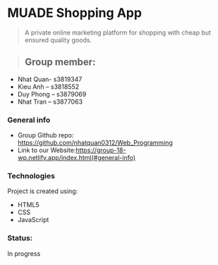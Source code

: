 # MUADE Shopping App
> A private online marketing platform for shopping with cheap but ensured quality goods. 

> ## Group member:
* Nhat Quan- s3819347
* Kieu Anh – s3818552
* Duy Phong – s3879069
* Nhat Tran  – s3877063

### General info
* Group Github repo: https://github.com/nhatquan0312/Web_Programming 
* Link to our Website:https://group-18-wp.netlify.app/index.html(#general-info)
	
### Technologies
Project is created using:
* HTML5
* CSS
* JavaScript

### Status:
In progress


